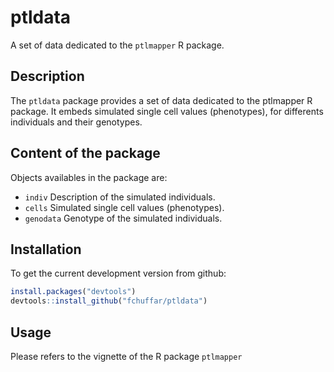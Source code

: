 # ptldata
A set of data dedicated to the `ptlmapper` R package.

## Description

The `ptldata` package provides a set of data dedicated to the ptlmapper R package. It embeds simulated single cell values (phenotypes), for differents individuals and their genotypes.

## Content of the package

Objects availables in the package are:

  * `indiv` Description of the simulated individuals.
  * `cells` Simulated single cell values (phenotypes).
  * `genodata` Genotype of the simulated individuals.
  
## Installation

To get the current development version from github:

```R
install.packages("devtools")
devtools::install_github("fchuffar/ptldata")
```

## Usage

Please refers to the vignette of the R package `ptlmapper`
